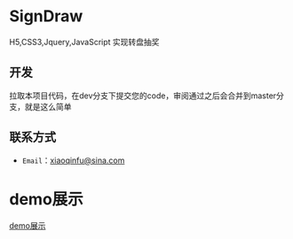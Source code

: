 # SignDraw
H5,CSS3,Jquery,JavaScript 实现转盘抽奖

## 开发

拉取本项目代码，在dev分支下提交您的code，审阅通过之后会合并到master分支，就是这么简单

## 联系方式

- `Email`：xiaoqinfu@sina.com

# demo展示
[demo展示](https://fuxiaoqin.github.io/SignDraw/index.html)

